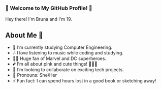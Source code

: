 ### 🌸 Welcome to My GitHub Profile! 🌸

Hey there! 
I'm Bruna and I'm 19.

## About Me 💖

- 🔭 I’m currently studying Computer Engineering.
- 🎶 I love listening to music while coding and studying.
- 🦸‍♀️ Huge fan of Marvel and DC superheroes.
- 💕 I'm all about pink and cute things! 🎀💖🌸
- 👯 I’m looking to collaborate on exciting tech projects.
- 🎀 Pronouns: She/Her
- ⚡ Fun fact: I can spend hours lost in a good book or sketching away!
